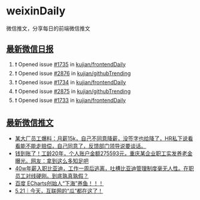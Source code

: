 # weixinDaily
微信推文，分享每日的前端微信推文

## [最新微信日报](https://github.com/kujian/weixinDaily/issues)

<!--START_SECTION:activity-->
1. ❗ Opened issue [#1735](https://github.com/kujian/frontendDaily/issues/1735) in [kujian/frontendDaily](https://github.com/kujian/frontendDaily)
2. ❗ Opened issue [#2876](https://github.com/kujian/githubTrending/issues/2876) in [kujian/githubTrending](https://github.com/kujian/githubTrending)
3. ❗ Opened issue [#1734](https://github.com/kujian/frontendDaily/issues/1734) in [kujian/frontendDaily](https://github.com/kujian/frontendDaily)
4. ❗ Opened issue [#2875](https://github.com/kujian/githubTrending/issues/2875) in [kujian/githubTrending](https://github.com/kujian/githubTrending)
5. ❗ Opened issue [#1733](https://github.com/kujian/frontendDaily/issues/1733) in [kujian/frontendDaily](https://github.com/kujian/frontendDaily)
<!--END_SECTION:activity-->


## [最新微信推文](https://weixin.qdkfweb.cn/)

<!-- BLOG-POST-LIST:START -->
- [某大厂员工爆料：月薪15k，自己不同意降薪，没签字也给降了，HR私下说看看能不能走赔偿，自己同意了，反馈部门领导说要谈话。](https://weixin.qdkfweb.cn/47899.html)
- [钱到账了！工龄20年，个人账户金额275593元，重庆某企业职工实发养老金曝光。网友：拿到这么多知足吧](https://weixin.qdkfweb.cn/47902.html)
- [40w年薪入职比亚迪，工作一周后逃离，吐槽比亚迪管理制度毫无人性。在职员工对线硬刚。到底孰真孰假？](https://weixin.qdkfweb.cn/47901.html)
- [百度 ECharts创始人“下海”养鱼！！！](https://weixin.qdkfweb.cn/47882.html)
- [5.21｜今天，互联网的“瓜”都在这了！](https://weixin.qdkfweb.cn/47915.html)
<!-- BLOG-POST-LIST:END -->